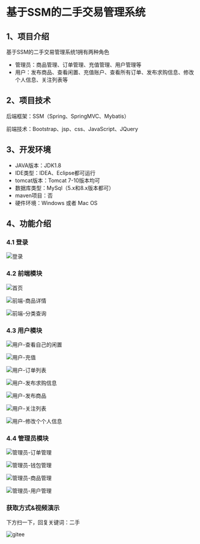 # 基于SSM的二手交易管理系统



## 1、项目介绍

基于SSM的二手交易管理系统1拥有两种角色

- 管理员：商品管理、订单管理、充值管理、用户管理等
- 用户：发布商品、查看闲置、充值账户、查看所有订单、发布求购信息、修改个人信息、关注列表等


## 2、项目技术

后端框架：SSM（Spring、SpringMVC、Mybatis）

前端技术：Bootstrap、jsp、css、JavaScript、JQuery

## 3、开发环境

- JAVA版本：JDK1.8
- IDE类型：IDEA、Eclipse都可运行
- tomcat版本：Tomcat 7-10版本均可
- 数据库类型：MySql（5.x和8.x版本都可） 
- maven项目：否
- 硬件环境：Windows 或者 Mac OS


## 4、功能介绍

### 4.1 登录

![登录](https://project-images-1256969109.cos.ap-chongqing.myqcloud.com/Typora-Images/202208041540284.jpg)

### 4.2 前端模块

![首页](https://project-images-1256969109.cos.ap-chongqing.myqcloud.com/Typora-Images/202208041540057.jpg)

![前端-商品详情](https://project-images-1256969109.cos.ap-chongqing.myqcloud.com/Typora-Images/202208041540560.jpg)

![前端-分类查询](https://project-images-1256969109.cos.ap-chongqing.myqcloud.com/Typora-Images/202208041540873.jpg)

### 4.3 用户模块

![用户-查看自己的闲置](https://project-images-1256969109.cos.ap-chongqing.myqcloud.com/Typora-Images/202208041540622.jpg)

![用户-充值](https://project-images-1256969109.cos.ap-chongqing.myqcloud.com/Typora-Images/202208041541542.jpg)

![用户-订单列表](https://project-images-1256969109.cos.ap-chongqing.myqcloud.com/Typora-Images/202208041541282.jpg)

![用户-发布求购信息](https://project-images-1256969109.cos.ap-chongqing.myqcloud.com/Typora-Images/202208041541310.jpg)

![用户-发布商品](https://project-images-1256969109.cos.ap-chongqing.myqcloud.com/Typora-Images/202208041541897.jpg)

![用户-关注列表](https://project-images-1256969109.cos.ap-chongqing.myqcloud.com/Typora-Images/202208041541201.jpg)

![用户-修改个个人信息](https://project-images-1256969109.cos.ap-chongqing.myqcloud.com/Typora-Images/202208041541584.jpg)

### 4.4 管理员模块

![管理员-订单管理](https://project-images-1256969109.cos.ap-chongqing.myqcloud.com/Typora-Images/202208041541807.jpg)

![管理员-钱包管理](https://project-images-1256969109.cos.ap-chongqing.myqcloud.com/Typora-Images/202208041541853.jpg)

![管理员-商品管理](https://project-images-1256969109.cos.ap-chongqing.myqcloud.com/Typora-Images/202208041541498.jpg)

![管理员-用户管理](https://project-images-1256969109.cos.ap-chongqing.myqcloud.com/Typora-Images/202208041541300.jpg)


### 获取方式&视频演示

下方扫一下，回复关键词：二手

![gitee](https://project-images-1256969109.cos.ap-chongqing.myqcloud.com/Typora-Images/202309291447341.png)

